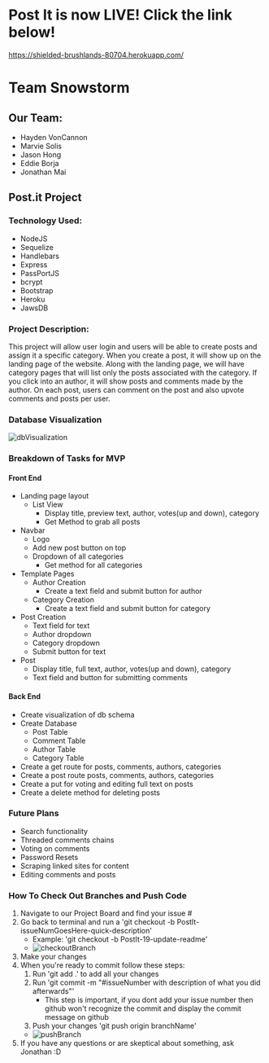 # Post It is now LIVE! Click the link below!
https://shielded-brushlands-80704.herokuapp.com/

# Team Snowstorm
## Our Team:
* Hayden VonCannon
* Marvie Solis
* Jason Hong
* Eddie Borja
* Jonathan Mai

## Post.it Project

### Technology Used:
* NodeJS
* Sequelize
* Handlebars
* Express
* PassPortJS
* bcrypt
* Bootstrap
* Heroku
* JawsDB

### Project Description:
This project will allow user login and users will be able to create posts and assign it a specific category.
When you create a post, it will show up on the landing page of the website. Along with the landing page, we will have category pages that will list only the posts associated with the category. If you click into an author, it will show posts and comments made by the author. On each post, users can comment on the post and also upvote comments and posts per user.

### Database Visualization
![dbVisualization](./readmeAssets/dbVisualization.png)

### Breakdown of Tasks for MVP
#### Front End
* Landing page layout
    * List View
        * Display title, preview text, author, votes(up and down), category
        * Get Method to grab all posts
* Navbar
    * Logo
    * Add new post button on top
    * Dropdown of all categories
        * Get method for all categories
* Template Pages
    * Author Creation
        * Create a text field and submit button for author
    * Category Creation
        * Create a text field and submit button for category
* Post Creation
    * Text field for text
    * Author dropdown
    * Category dropdown
    * Submit button for text
* Post
    * Display title, full text, author, votes(up and down), category
    * Text field and button for submitting comments
#### Back End
* Create visualization of db schema
* Create Database
    * Post Table
    * Comment Table
    * Author Table
    * Category Table
* Create a get route for posts, comments, authors, categories
* Create a post route posts, comments, authors, categories
* Create a put for voting and editing full text on posts
* Create a delete method for deleting posts

### Future Plans
* Search functionality
* Threaded comments chains
* Voting on comments
* Password Resets
* Scraping linked sites for content
* Editing comments and posts

### How To Check Out Branches and Push Code
1. Navigate to our Project Board and find your issue #
2. Go back to terminal and run a 'git checkout -b PostIt-issueNumGoesHere-quick-description'
    * Example: 'git checkout -b PostIt-19-update-readme'
    * ![checkoutBranch](./readmeAssets/1.png)
3. Make your changes
4. When you're ready to commit follow these steps:
    1. Run 'git add .' to add all your changes
    2. Run 'git commit -m "#issueNumber with description of what you did afterwards"'
        * This step is important, if you dont add your issue number then github won't recognize the commit and display the commit message on github
    3. Push your changes 'git push origin branchName'
    * ![pushBranch](./readmeAssets/2.png)
5. If you have any questions or are skeptical about something, ask Jonathan :D
